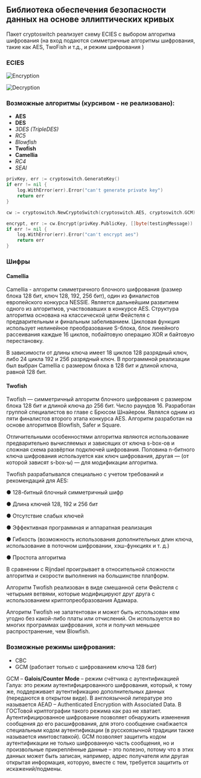 ## Библиотека обеспечения безопасности данных на основе эллиптических кривых

Пакет cryptoswitch реализует схему ECIES с выбором алгоритма шифрования (на вход подаются симметричные алгоритмы шифрования, такие как AES, TwoFish и т.д., и режим шифрования )

### ECIES

![Encryption](https://github.com/elizarpif/diploma-elliptic/blob/develop/assets/ecies_encryption.png)

![Decryption](https://github.com/elizarpif/diploma-elliptic/blob/develop/assets/ecies_decryption.png)

### Возможные алгоритмы (курсивом - не реализовано):
- **AES**
- **DES**
- _3DES (TripleDES)_
- _RC5_
- _Blowfish_
- **Twofish**
- **Camellia**
- _RC4_
- _SEAl_

```go
privKey, err := cryptoswitch.GenerateKey()
if err != nil {
    log.WithError(err).Error("can't generate private key")
    return err
}

cw := cryptoswitch.NewCryptoSwitch(cryptoswitch.AES, cryptoswitch.GCM)

encrypt, err := cw.Encrypt(privKey.PublicKey, []byte(testingMessage))
if err != nil {
    log.WithError(err).Error("can't encrypt aes")
    return err
}
```
### Шифры

#### Camellia
Сamellia - алгоритм симметричного блочного шифрования (размер блока 128 бит, ключ 128, 192, 256 бит), один из финалистов европейского конкурса NESSIE. Является дальнейшим развитием одного из алгоритмов, участвовавших в конкурсе AES.
Структура алгоритма основана на классической цепи Фейстеля с предварительным и финальным забеливанием. Цикловая функция использует нелинейное преобразование S-блока, блок линейного рассеивания каждые 16 циклов, побайтовую операцию XOR и байтовую перестановку.

В зависимости от длины ключа имеет 18 циклов 128 разрядный ключ, либо 24 цикла 192 и 256 разрядный ключ. В программной реализации был выбран Camellia с размером блока в 128 бит и длиной ключа, равной 128 бит.

#### Twofish
Twofish — симметричный алгоритм блочного шифрования с размером блока 128 бит и длиной ключа до 256 бит. Число раундов 16. Разработан группой специалистов во главе с Брюсом Шнайером. Являлся одним из пяти финалистов второго этапа конкурса AES. Алгоритм разработан на основе алгоритмов Blowfish, Safer и Square. 

Отличительными особенностями алгоритма являются использование предварительно вычисляемых и зависящих от ключа s-box-ов и сложная схема развёртки подключей шифрования. Половина n-битного ключа шифрования используется как ключ шифрования, другая — (от которой зависят s-box-ы) — для модификации алгоритма.

Twofish разрабатывался специально с учетом требований и рекомендаций для AES:

●     128-битный блочный симметричный шифр

●     Длина ключей 128, 192 и 256 бит

●     Отсутствие слабых ключей

●     Эффективная программная и аппаратная реализация

●     Гибкость (возможность использования дополнительных длин ключа, использование в поточном шифровании, хэш-функциях и т. д.)

●     Простота алгоритма

В сравнении с Rijndael проигрывает в относительной сложности алгоритма и скорости выполнения на большинстве платформ.

Алгоритм Twofish реализован в виде смешанной сети Фейстеля с четырьмя ветвями, которые модифицируют друг друга с использованием криптопреобразования Адамара.

Алгоритм Twofish не запатентован и может быть использован кем угодно без какой-либо платы или отчислений. Он используется во многих программах шифрования, хотя и получил меньшее распространение, чем Blowfish.

### Возможные режимы шифрования:
- CBC
- GCM (работает только с шифрованием ключа 128 бит)

GCM – **Galois/Counter Mode** – режим счётчика с аутентификацией Галуа: это режим аутентифицированного шифрования, который, к тому же, поддерживает аутентификацию дополнительных данных (передаются в открытом виде). В англоязычной литературе это называется AEAD – Authenticated Encryption with Associated Data. В ГОСТовой криптографии такого режима как раз не хватает. Аутентифицированное шифрование позволяет обнаружить изменения сообщения до его расшифрования, для этого сообщение снабжается специальным кодом аутентификации (в русскоязычной традиции также называется имитовставкой). GCM позволяет защитить кодом аутентификации не только шифрованную часть сообщения, но и произвольные прикреплённые данные – это полезно, потому что в этих данных может быть записан, например, адрес получателя или другая открытая информация, которую, вместе с тем, требуется защитить от искажений/подмены.
